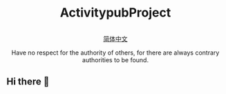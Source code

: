 <div align="center">

#  ActivitypubProject

<img src="" />

[简体中文](https://github.com/ActivitypubProject/.github/blob/main/profile/README-zh.md)

Have no respect for the authority of others, for there are always contrary authorities to be found. 

</div>

## Hi there 👋

<!--

**Here are some ideas to get you started:**

🙋‍♀️ A short introduction - what is your organization all about?
🌈 Contribution guidelines - how can the community get involved?
👩‍💻 Useful resources - where can the community find your docs? Is there anything else the community should know?
🍿 Fun facts - what does your team eat for breakfast?
🧙 Remember, you can do mighty things with the power of [Markdown](https://docs.github.com/github/writing-on-github/getting-started-with-writing-and-formatting-on-github/basic-writing-and-formatting-syntax)
-->
